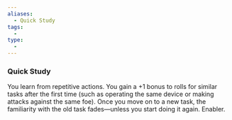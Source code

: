 ```yaml
---
aliases:
  - Quick Study
tags:
  - 
type:
  - 
---
```

### Quick Study

You learn from repetitive actions. You gain a +1 bonus to rolls for similar tasks after the first time (such as operating the same device or making attacks against the same foe). Once you move on to a new task, the familiarity with the old task fades—unless you start doing it again. Enabler.